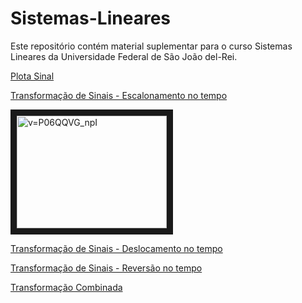 # Sistemas-Lineares

Este repositório contém material suplementar para o curso Sistemas Lineares da Universidade Federal de São João del-Rei.


[Plota Sinal](https://github.com/lacerdamj/Sistemas-Lineares/blob/1c6686f7a59764b859532818d5d6b5e9c53614bb/Plotasinal.ipynb)

[Transformação de Sinais - Escalonamento no tempo](https://github.com/lacerdamj/Sistemas-Lineares/blob/bdf61a927ded606a4ec34d504adb71c2d3c0b871/transfsinalescala.ipynb)

<a href="http://www.youtube.com/watch?feature=player_embedded&v=P06QQVG_npI
" target="_blank"><img src="http://img.youtube.com/vi/v=P06QQVG_npI/0.jpg" 
alt="v=P06QQVG_npI" width="240" height="180" border="10" /></a>

[Transformação de Sinais - Deslocamento no tempo](https://github.com/lacerdamj/Sistemas-Lineares/blob/9bff571254f0b87cdf6ba21df0b0537cbefcb6ef/transfsinaldesloc.ipynb)

[Transformação de Sinais - Reversão no tempo](https://github.com/lacerdamj/Sistemas-Lineares/blob/e9e895c5b7a44d2e950c5008ac855d481774e1c3/transfsinalrev.ipynb)

[Transformação Combinada](https://github.com/lacerdamj/Sistemas-Lineares/blob/090052fc28b22d84e72b25fe000b3bdd991bea72/transfsinalcomb.ipynb)
